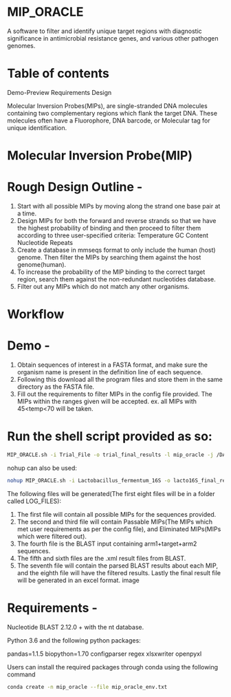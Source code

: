 # MIP_ORACLE
A software to filter and identify unique target regions with diagnostic significance in antimicrobial resistance genes, and various other pathogen genomes.

# Table of contents
Demo-Preview
Requirements
Design


Molecular Inversion Probes(MIPs), are single-stranded DNA molecules containing two complementary regions which flank the target DNA. These molecules often have a Fluorophore, DNA barcode, or Molecular tag for unique identification.

# Molecular Inversion Probe(MIP)

# Rough Design Outline -

1) Start with all possible MIPs by moving along the strand one base pair at a time.
2) Design MIPs for both the forward and reverse strands so that we have the highest probability of binding and then proceed to filter them according to three user-specified criteria: Temperature GC Content Nucleotide Repeats
3) Create a database in mmseqs format to only include the human (host) genome. Then filter the MIPs by searching them against the host genome(human).
4) To increase the probability of the MIP binding to the correct target region, search them against the non-redundant nucleotides database.
5) Filter out any MIPs which do not match any other organisms.

# Workflow

# Demo -

1) Obtain sequences of interest in a FASTA format, and make sure the organism name is present in the definition line of each sequence.
2) Following this download all the program files and store them in the same directory as the FASTA file.
3) Fill out the requirements to filter MIPs in the config file provided. The MIPs within the ranges given will be accepted. ex. all MIPs with 45<temp<70 will be taken.


# Run the shell script provided as so:

```bash
MIP_ORACLE.sh -i Trial_File -o trial_final_results -l mip_oracle -j /DATA/databases/blast/nt
```

nohup can also be used:

```bash
nohup MIP_ORACLE.sh -i Lactobacillus_fermentum_16S -o lacto16S_final_results -l mip_oracle -j /DATA/databases/blast/nt > lacto16S_log.out &
```

The following files will be generated(The first eight files will be in a folder called LOG_FILES):
1) The first file will contain all possible MIPs for the sequences provided.
2) The second and third file will contain Passable MIPs(The MIPs which met user requirements as per the config file), and Eliminated MIPs(MIPs which were filtered out).
3) The fourth file is the BLAST input containing arm1+target+arm2 sequences.
4) The fifth and sixth files are the .xml result files from BLAST.
5) The seventh file will contain the parsed BLAST results about each MIP, and the eighth file will have the filtered results.
Lastly the final result file will be generated in an excel format. image


# Requirements -

Nucleotide BLAST 2.12.0 + with the nt database.

Python 3.6 and the following python packages:

pandas=1.1.5
biopython=1.70
configparser
regex
xlsxwriter
openpyxl

Users can install the required packages through conda using the following command

```bash
conda create -n mip_oracle --file mip_oracle_env.txt
```
